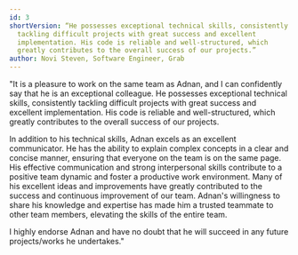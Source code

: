 ```yaml
---
id: 3
shortVersion: “He possesses exceptional technical skills, consistently
  tackling difficult projects with great success and excellent
  implementation. His code is reliable and well-structured, which
  greatly contributes to the overall success of our projects.”
author: Novi Steven, Software Engineer, Grab
---
```


"It is a pleasure to work on the same team as Adnan, and
I can confidently say that he is an exceptional
colleague. He possesses exceptional technical skills,
consistently tackling difficult projects with great
success and excellent implementation. His code is
reliable and well-structured, which greatly contributes
to the overall success of our projects.

In addition to his technical skills, Adnan excels as an
excellent communicator. He has the ability to explain
complex concepts in a clear and concise manner, ensuring
that everyone on the team is on the same page. His
effective communication and strong interpersonal skills
contribute to a positive team dynamic and foster a
productive work environment. Many of his excellent ideas
and improvements have greatly contributed to the success
and continuous improvement of our team. Adnan's
willingness to share his knowledge and expertise has
made him a trusted teammate to other team members,
elevating the skills of the entire team.

I highly endorse Adnan and have no doubt that he will
succeed in any future projects/works he undertakes."
